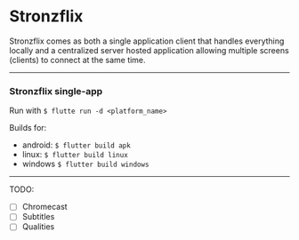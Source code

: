# Stronzflix

Stronzflix comes as both a single application client that handles everything locally and a centralized server hosted application allowing multiple screens (clients) to connect at the same time.

---

### Stronzflix single-app

Run with `$ flutte run -d <platform_name>`

Builds for:
- android: `$ flutter build apk`
- linux: `$ flutter build linux`
- windows `$ flutter build windows`

---
TODO:
- [ ] Chromecast
- [ ] Subtitles
- [ ] Qualities
